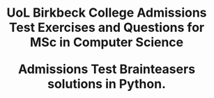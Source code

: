 <h1 align = "center"> UoL Birkbeck College Admissions Test Exercises and Questions for MSc in Computer Science </center>

<p> Admissions Test Brainteasers solutions in Python. </p>
